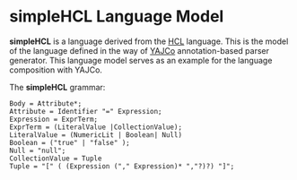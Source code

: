 # simpleHCL Language Model

**simpleHCL** is a language derived from the [HCL](https://github.com/hashicorp/hcl/blob/main/hclsyntax/spec.md) language.
This is the model of the language defined in the way of [YAJCo](https://github.com/kpi-tuke/yajco) annotation-based parser generator. This language model serves as an example for the language composition with YAJCo.

The **simpleHCL** grammar:

```
Body = Attribute*;
Attribute = Identifier "=" Expression;
Expression = ExprTerm;
ExprTerm = (LiteralValue |CollectionValue);
LiteralValue = (NumericLit | Boolean| Null)
Boolean = ("true" | "false" );
Null = "null";
CollectionValue = Tuple
Tuple = "[" ( (Expression ("," Expression)* ","?)?) "]";
```
